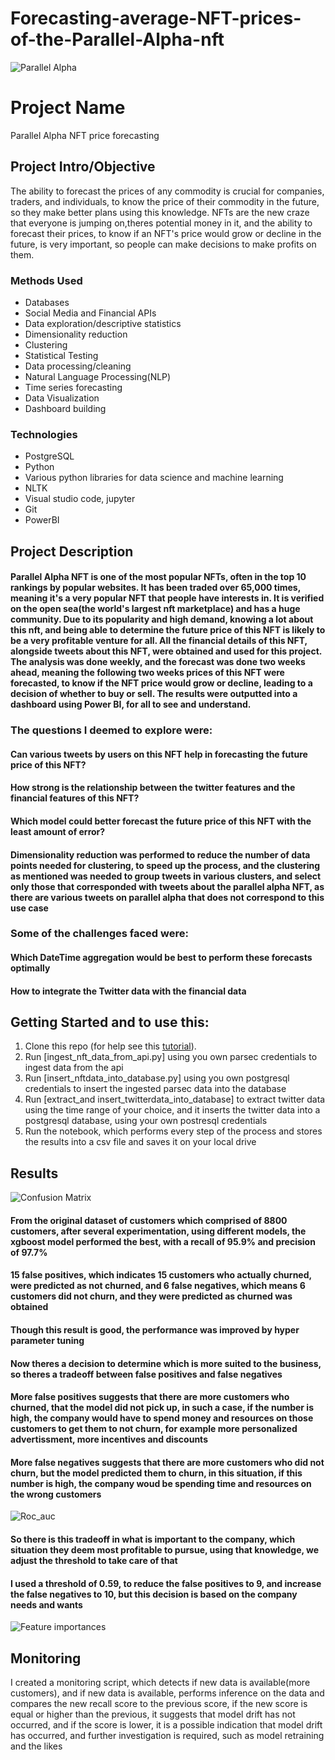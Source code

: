 # Forecasting-average-NFT-prices-of-the-Parallel-Alpha-nft

![Parallel Alpha](https://github.com/JoAmps/Forecasting-average-prices-of-the-Parallel-Alpha-nft/blob/main/parallel%20alpha.jpeg)

# Project Name
Parallel Alpha NFT price forecasting

## Project Intro/Objective
The ability to forecast the prices of any commodity is crucial for companies, traders, and individuals, to know the price of their commodity in the future, so they make better plans using this knowledge. NFTs are the new craze that everyone is jumping on,theres potential money in it, and the ability to forecast their prices, to know if an NFT's price would grow or decline in the future, is very important, so people can make decisions to make profits on them.

### Methods Used
* Databases
* Social Media and Financial APIs
* Data exploration/descriptive statistics
* Dimensionality reduction
* Clustering
* Statistical Testing
* Data processing/cleaning
* Natural Language Processing(NLP)
* Time series forecasting
* Data Visualization
* Dashboard building

### Technologies
* PostgreSQL
* Python
* Various python libraries for data science and machine learning
* NLTK
* Visual studio code, jupyter
* Git
* PowerBI

## Project Description
#### Parallel Alpha NFT is one of the most popular NFTs, often in the top 10 rankings by popular websites. It has been traded over 65,000 times, meaning it's a very popular NFT that people have interests in. It is verified on the open sea(the world's largest nft marketplace) and has a huge community. Due to its popularity and high demand, knowing a lot about this nft, and being able to determine the future price of this NFT is likely to be a very profitable venture for all. All the financial details of this NFT, alongside tweets about this NFT, were obtained and used for this project. The analysis was done weekly, and the forecast was done two weeks ahead, meaning the following two weeks prices of this NFT were forecasted, to know if the NFT price would grow or decline, leading to a decision of whether to buy or sell. The results were outputted into a dashboard using Power BI, for all to see and understand.


### The questions I deemed to explore were:
#### Can various tweets by users on this NFT help in forecasting the future price of this NFT?
#### How strong is the relationship between the twitter features and the financial features of this NFT?
#### Which model could better forecast the future price of this NFT with the least amount of error?

#### Dimensionality reduction was performed to reduce the number of data points needed for clustering, to speed up the process, and the clustering as mentioned was needed to group tweets in various clusters, and select only those that corresponded with tweets about the parallel alpha NFT, as there are various tweets on parallel alpha that does not correspond to this use case

### Some of the challenges faced were:
#### Which DateTime aggregation would be best to perform these forecasts optimally 
#### How to integrate the Twitter data with the financial data


## Getting Started and to use this:

1. Clone this repo (for help see this [tutorial](https://help.github.com/articles/cloning-a-repository/)).
2. Run [ingest_nft_data_from_api.py] using you own parsec credentials to ingest data from the api
3. Run [insert_nftdata_into_database.py] using you own postgresql credentials to insert the ingested parsec data into the database
4. Run [extract_and insert_twitterdata_into_database] to extract twitter data using the time range of your choice, and it inserts the twitter data into a postgresql database, using your own postresql credentials
5. Run the notebook, which performs every step of the process and stores the results into a csv file and saves it on your local drive


## Results


![Confusion Matrix](https://github.com/JoAmps/Churn-prediction-in-a-vehicle-insurance-company-in-Ghana/blob/main/confusion_matrix.png)

#### From the original dataset of customers which comprised of 8800 customers, after several experimentation, using different models, the xgboost model performed the best, with a recall of 95.9% and precision of 97.7%
#### 15 false positives, which indicates 15 customers who actually churned, were predicted as not churned, and 6 false negatives, which means 6 customers did not churn, and they were predicted as churned was obtained
#### Though this result is good, the performance was improved by hyper parameter tuning
#### Now theres a decision to determine which is more suited to the business, so theres a tradeoff between false positives and false negatives
#### More false positives suggests that there are more customers who churned, that the model did not pick up, in such a case, if the number is high, the company would have to spend money and resources on those customers to get them to not churn, for example more personalized advertissment, more incentives and discounts
#### More false negatives suggests that there are more customers who did not churn, but the model predicted them to churn, in this situation, if this number is high, the company woud be spending time and resources on the wrong customers

![Roc_auc](https://github.com/JoAmps/Churn-prediction-in-a-vehicle-insurance-company-in-Ghana/blob/main/roc_auc_curve.png)
#### So there is this tradeoff in what is important to the company, which situation they deem most profitable to pursue, using that knowledge, we adjust the threshold to take care of that
#### I used a threshold of 0.59, to reduce the false positives to 9, and increase the false negatives to 10, but this decision is based on the company needs and wants

![Feature importances](https://github.com/JoAmps/Churn-prediction-in-a-vehicle-insurance-company-in-Ghana/blob/main/feature_importance.png)

## Monitoring
I created a monitoring script, which detects if new data is available(more customers), and if new data is available, performs inference on the data and compares the new recall score to the previous score, if the new score is equal or higher than the previous, it suggests that model drift has not occurred, and if the score is lower, it is a possible indication that model drift has occurred, and further investigation is required, such as model retraining and the likes

